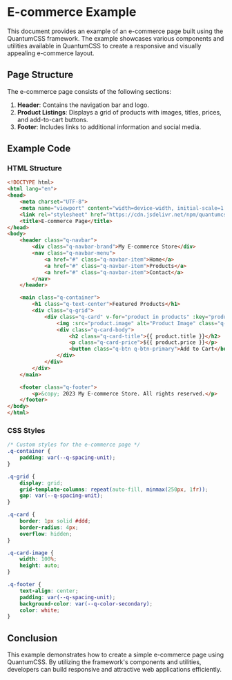 # E-commerce Example

This document provides an example of an e-commerce page built using the QuantumCSS framework. The example showcases various components and utilities available in QuantumCSS to create a responsive and visually appealing e-commerce layout.

## Page Structure

The e-commerce page consists of the following sections:

1. **Header**: Contains the navigation bar and logo.
2. **Product Listings**: Displays a grid of products with images, titles, prices, and add-to-cart buttons.
3. **Footer**: Includes links to additional information and social media.

## Example Code

### HTML Structure

```html
<!DOCTYPE html>
<html lang="en">
<head>
    <meta charset="UTF-8">
    <meta name="viewport" content="width=device-width, initial-scale=1.0">
    <link rel="stylesheet" href="https://cdn.jsdelivr.net/npm/quantumcss/dist/quantum.min.css">
    <title>E-commerce Page</title>
</head>
<body>
    <header class="q-navbar">
        <div class="q-navbar-brand">My E-commerce Store</div>
        <nav class="q-navbar-menu">
            <a href="#" class="q-navbar-item">Home</a>
            <a href="#" class="q-navbar-item">Products</a>
            <a href="#" class="q-navbar-item">Contact</a>
        </nav>
    </header>

    <main class="q-container">
        <h1 class="q-text-center">Featured Products</h1>
        <div class="q-grid">
            <div class="q-card" v-for="product in products" :key="product.id">
                <img :src="product.image" alt="Product Image" class="q-card-image">
                <div class="q-card-body">
                    <h2 class="q-card-title">{{ product.title }}</h2>
                    <p class="q-card-price">${{ product.price }}</p>
                    <button class="q-btn q-btn-primary">Add to Cart</button>
                </div>
            </div>
        </div>
    </main>

    <footer class="q-footer">
        <p>&copy; 2023 My E-commerce Store. All rights reserved.</p>
    </footer>
</body>
</html>
```

### CSS Styles

```css
/* Custom styles for the e-commerce page */
.q-container {
    padding: var(--q-spacing-unit);
}

.q-grid {
    display: grid;
    grid-template-columns: repeat(auto-fill, minmax(250px, 1fr));
    gap: var(--q-spacing-unit);
}

.q-card {
    border: 1px solid #ddd;
    border-radius: 4px;
    overflow: hidden;
}

.q-card-image {
    width: 100%;
    height: auto;
}

.q-footer {
    text-align: center;
    padding: var(--q-spacing-unit);
    background-color: var(--q-color-secondary);
    color: white;
}
```

## Conclusion

This example demonstrates how to create a simple e-commerce page using QuantumCSS. By utilizing the framework's components and utilities, developers can build responsive and attractive web applications efficiently.